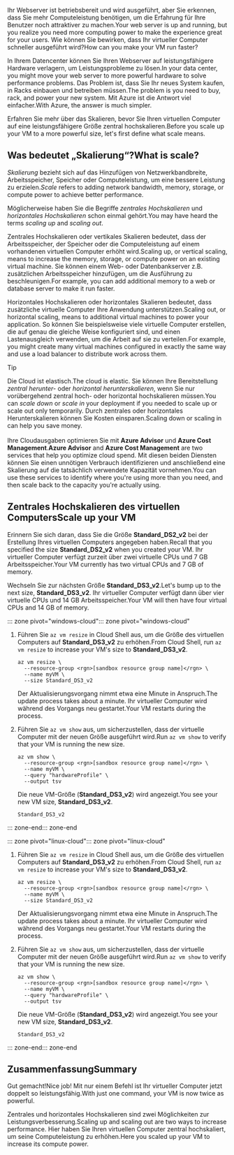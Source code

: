 <span data-ttu-id="d2546-101">Ihr Webserver ist betriebsbereit und wird ausgeführt, aber Sie erkennen, dass Sie mehr Computeleistung benötigen, um die Erfahrung für Ihre Benutzer noch attraktiver zu machen.</span><span class="sxs-lookup"><span data-stu-id="d2546-101">Your web server is up and running, but you realize you need more computing power to make the experience great for your users.</span></span> <span data-ttu-id="d2546-102">Wie können Sie bewirken, dass Ihr virtueller Computer schneller ausgeführt wird?</span><span class="sxs-lookup"><span data-stu-id="d2546-102">How can you make your VM run faster?</span></span>

<span data-ttu-id="d2546-103">In Ihrem Datencenter können Sie Ihren Webserver auf leistungsfähigere Hardware verlagern, um Leistungsprobleme zu lösen.</span><span class="sxs-lookup"><span data-stu-id="d2546-103">In your data center, you might move your web server to more powerful hardware to solve performance problems.</span></span> <span data-ttu-id="d2546-104">Das Problem ist, dass Sie Ihr neues System kaufen, in Racks einbauen und betreiben müssen.</span><span class="sxs-lookup"><span data-stu-id="d2546-104">The problem is you need to buy, rack, and power your new system.</span></span> <span data-ttu-id="d2546-105">Mit Azure ist die Antwort viel einfacher.</span><span class="sxs-lookup"><span data-stu-id="d2546-105">With Azure, the answer is much simpler.</span></span>

<span data-ttu-id="d2546-106">Erfahren Sie mehr über das Skalieren, bevor Sie Ihren virtuellen Computer auf eine leistungsfähigere Größe zentral hochskalieren.</span><span class="sxs-lookup"><span data-stu-id="d2546-106">Before you scale up your VM to a more powerful size, let's first define what scale means.</span></span>

## <a name="what-is-scale"></a><span data-ttu-id="d2546-107">Was bedeutet „Skalierung“?</span><span class="sxs-lookup"><span data-stu-id="d2546-107">What is scale?</span></span>

<span data-ttu-id="d2546-108">_Skalierung_ bezieht sich auf das Hinzufügen von Netzwerkbandbreite, Arbeitsspeicher, Speicher oder Computeleistung, um eine bessere Leistung zu erzielen.</span><span class="sxs-lookup"><span data-stu-id="d2546-108">_Scale_ refers to adding network bandwidth, memory, storage, or compute power to achieve better performance.</span></span>  

<span data-ttu-id="d2546-109">Möglicherweise haben Sie die Begriffe _zentrales Hochskalieren_ und _horizontales Hochskalieren_ schon einmal gehört.</span><span class="sxs-lookup"><span data-stu-id="d2546-109">You may have heard the terms _scaling up_ and _scaling out_.</span></span>

<span data-ttu-id="d2546-110">Zentrales Hochskalieren oder vertikales Skalieren bedeutet, dass der Arbeitsspeicher, der Speicher oder die Computeleistung auf einem vorhandenen virtuellen Computer erhöht wird.</span><span class="sxs-lookup"><span data-stu-id="d2546-110">Scaling up, or vertical scaling, means to increase the memory, storage, or compute power on an existing virtual machine.</span></span> <span data-ttu-id="d2546-111">Sie können einem Web- oder Datenbankserver z.B. zusätzlichen Arbeitsspeicher hinzufügen, um die Ausführung zu beschleunigen.</span><span class="sxs-lookup"><span data-stu-id="d2546-111">For example, you can add additional memory to a web or database server to make it run faster.</span></span>

<span data-ttu-id="d2546-112">Horizontales Hochskalieren oder horizontales Skalieren bedeutet, dass zusätzliche virtuelle Computer Ihre Anwendung unterstützen.</span><span class="sxs-lookup"><span data-stu-id="d2546-112">Scaling out, or horizontal scaling, means to additional virtual machines to power your application.</span></span> <span data-ttu-id="d2546-113">So können Sie beispielsweise viele virtuelle Computer erstellen, die auf genau die gleiche Weise konfiguriert sind, und einen Lastenausgleich verwenden, um die Arbeit auf sie zu verteilen.</span><span class="sxs-lookup"><span data-stu-id="d2546-113">For example, you might create many virtual machines configured in exactly the same way and use a load balancer to distribute work across them.</span></span>

> [!TIP]
> <span data-ttu-id="d2546-114">Die Cloud ist elastisch.</span><span class="sxs-lookup"><span data-stu-id="d2546-114">The cloud is elastic.</span></span> <span data-ttu-id="d2546-115">Sie können Ihre Bereitstellung _zentral herunter-_ oder _horizontal herunterskalieren_, wenn Sie nur vorübergehend zentral hoch- oder horizontal hochskalieren müssen.</span><span class="sxs-lookup"><span data-stu-id="d2546-115">You can _scale down_ or _scale in_ your deployment if you needed to scale up or scale out only temporarily.</span></span> <span data-ttu-id="d2546-116">Durch zentrales oder horizontales Herunterskalieren können Sie Kosten einsparen.</span><span class="sxs-lookup"><span data-stu-id="d2546-116">Scaling down or scaling in can help you save money.</span></span><br><br><span data-ttu-id="d2546-117">Ihre Cloudausgaben optimieren Sie mit **Azure Advisor** und **Azure Cost Management**.</span><span class="sxs-lookup"><span data-stu-id="d2546-117">**Azure Advisor** and **Azure Cost Management** are two services that help you optimize cloud spend.</span></span> <span data-ttu-id="d2546-118">Mit diesen beiden Diensten können Sie einen unnötigen Verbrauch identifizieren und anschließend eine Skalierung auf die tatsächlich verwendete Kapazität vornehmen.</span><span class="sxs-lookup"><span data-stu-id="d2546-118">You can use these services to identify where you're using more than you need, and then scale back to the capacity you're actually using.</span></span>

## <a name="scale-up-your-vm"></a><span data-ttu-id="d2546-119">Zentrales Hochskalieren des virtuellen Computers</span><span class="sxs-lookup"><span data-stu-id="d2546-119">Scale up your VM</span></span>

<span data-ttu-id="d2546-120">Erinnern Sie sich daran, dass Sie die Größe **Standard_DS2_v2** bei der Erstellung Ihres virtuellen Computers angegeben haben.</span><span class="sxs-lookup"><span data-stu-id="d2546-120">Recall that you specified the size **Standard_DS2_v2** when you created your VM.</span></span> <span data-ttu-id="d2546-121">Ihr virtueller Computer verfügt zurzeit über zwei virtuelle CPUs und 7 GB Arbeitsspeicher.</span><span class="sxs-lookup"><span data-stu-id="d2546-121">Your VM currently has two virtual CPUs and 7 GB of memory.</span></span>

<span data-ttu-id="d2546-122">Wechseln Sie zur nächsten Größe **Standard_DS3_v2**.</span><span class="sxs-lookup"><span data-stu-id="d2546-122">Let's bump up to the next size, **Standard_DS3_v2**.</span></span> <span data-ttu-id="d2546-123">Ihr virtueller Computer verfügt dann über vier virtuelle CPUs und 14 GB Arbeitsspeicher.</span><span class="sxs-lookup"><span data-stu-id="d2546-123">Your VM will then have four virtual CPUs and 14 GB of memory.</span></span>

<span data-ttu-id="d2546-124">::: zone pivot="windows-cloud"</span><span class="sxs-lookup"><span data-stu-id="d2546-124">::: zone pivot="windows-cloud"</span></span>

1. <span data-ttu-id="d2546-125">Führen Sie `az vm resize` in Cloud Shell aus, um die Größe des virtuellen Computers auf **Standard_DS3_v2** zu erhöhen.</span><span class="sxs-lookup"><span data-stu-id="d2546-125">From Cloud Shell, run `az vm resize` to increase your VM's size to **Standard_DS3_v2**.</span></span>

    ```azurecli
    az vm resize \
      --resource-group <rgn>[sandbox resource group name]</rgn> \
      --name myVM \
      --size Standard_DS3_v2
    ```
    <span data-ttu-id="d2546-126">Der Aktualisierungsvorgang nimmt etwa eine Minute in Anspruch.</span><span class="sxs-lookup"><span data-stu-id="d2546-126">The update process takes about a minute.</span></span> <span data-ttu-id="d2546-127">Ihr virtueller Computer wird während des Vorgangs neu gestartet.</span><span class="sxs-lookup"><span data-stu-id="d2546-127">Your VM restarts during the process.</span></span>

1. <span data-ttu-id="d2546-128">Führen Sie `az vm show` aus, um sicherzustellen, dass der virtuelle Computer mit der neuen Größe ausgeführt wird.</span><span class="sxs-lookup"><span data-stu-id="d2546-128">Run `az vm show` to verify that your VM is running the new size.</span></span>

    ```azurecli
    az vm show \
      --resource-group <rgn>[sandbox resource group name]</rgn> \
      --name myVM \
      --query "hardwareProfile" \
      --output tsv
    ```
    <span data-ttu-id="d2546-129">Die neue VM-Größe (**Standard_DS3_v2**) wird angezeigt.</span><span class="sxs-lookup"><span data-stu-id="d2546-129">You see your new VM size, **Standard_DS3_v2**.</span></span>
    ```output
    Standard_DS3_v2
    ```

<span data-ttu-id="d2546-130">::: zone-end</span><span class="sxs-lookup"><span data-stu-id="d2546-130">::: zone-end</span></span>

<span data-ttu-id="d2546-131">::: zone pivot="linux-cloud"</span><span class="sxs-lookup"><span data-stu-id="d2546-131">::: zone pivot="linux-cloud"</span></span>

1. <span data-ttu-id="d2546-132">Führen Sie `az vm resize` in Cloud Shell aus, um die Größe des virtuellen Computers auf **Standard_DS3_v2** zu erhöhen.</span><span class="sxs-lookup"><span data-stu-id="d2546-132">From Cloud Shell, run `az vm resize` to increase your VM's size to **Standard_DS3_v2**.</span></span>

    ```azurecli
    az vm resize \
      --resource-group <rgn>[sandbox resource group name]</rgn> \
      --name myVM \
      --size Standard_DS3_v2
    ```
    <span data-ttu-id="d2546-133">Der Aktualisierungsvorgang nimmt etwa eine Minute in Anspruch.</span><span class="sxs-lookup"><span data-stu-id="d2546-133">The update process takes about a minute.</span></span> <span data-ttu-id="d2546-134">Ihr virtueller Computer wird während des Vorgangs neu gestartet.</span><span class="sxs-lookup"><span data-stu-id="d2546-134">Your VM restarts during the process.</span></span>

1. <span data-ttu-id="d2546-135">Führen Sie `az vm show` aus, um sicherzustellen, dass der virtuelle Computer mit der neuen Größe ausgeführt wird.</span><span class="sxs-lookup"><span data-stu-id="d2546-135">Run `az vm show` to verify that your VM is running the new size.</span></span>

    ```azurecli
    az vm show \
      --resource-group <rgn>[sandbox resource group name]</rgn> \
      --name myVM \
      --query "hardwareProfile" \
      --output tsv
    ```
    <span data-ttu-id="d2546-136">Die neue VM-Größe (**Standard_DS3_v2**) wird angezeigt.</span><span class="sxs-lookup"><span data-stu-id="d2546-136">You see your new VM size, **Standard_DS3_v2**.</span></span>
    ```output
    Standard_DS3_v2
    ```

<span data-ttu-id="d2546-137">::: zone-end</span><span class="sxs-lookup"><span data-stu-id="d2546-137">::: zone-end</span></span>

## <a name="summary"></a><span data-ttu-id="d2546-138">Zusammenfassung</span><span class="sxs-lookup"><span data-stu-id="d2546-138">Summary</span></span>

<span data-ttu-id="d2546-139">Gut gemacht!</span><span class="sxs-lookup"><span data-stu-id="d2546-139">Nice job!</span></span> <span data-ttu-id="d2546-140">Mit nur einem Befehl ist Ihr virtueller Computer jetzt doppelt so leistungsfähig.</span><span class="sxs-lookup"><span data-stu-id="d2546-140">With just one command, your VM is now twice as powerful.</span></span>

<span data-ttu-id="d2546-141">Zentrales und horizontales Hochskalieren sind zwei Möglichkeiten zur Leistungsverbesserung.</span><span class="sxs-lookup"><span data-stu-id="d2546-141">Scaling up and scaling out are two ways to increase performance.</span></span> <span data-ttu-id="d2546-142">Hier haben Sie Ihren virtuellen Computer zentral hochskaliert, um seine Computeleistung zu erhöhen.</span><span class="sxs-lookup"><span data-stu-id="d2546-142">Here you scaled up your VM to increase its compute power.</span></span>